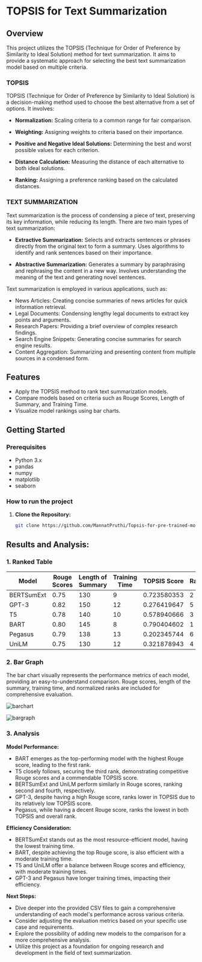 # TOPSIS for Text Summarization

## Overview
This project utilizes the TOPSIS (Technique for Order of Preference by Similarity to Ideal Solution) method for text summarization. It aims to provide a systematic approach for selecting the best text summarization model based on multiple criteria.

### **TOPSIS**




TOPSIS (Technique for Order of Preference by Similarity to Ideal Solution) is a decision-making method used to choose the best alternative from a set of options. It involves:

- **Normalization:** Scaling criteria to a common range for fair comparison.


- **Weighting:** Assigning weights to criteria based on their importance.


- **Positive and Negative Ideal Solutions:** Determining the best and worst possible values for each criterion.


- **Distance Calculation:** Measuring the distance of each alternative to both ideal solutions.


- **Ranking:** Assigning a preference ranking based on the calculated distances.

### **TEXT SUMMARIZATION**


Text summarization is the process of condensing a piece of text, preserving its key information, while reducing its length. There are two main types of text summarization:

- **Extractive Summarization:** Selects and extracts sentences or phrases directly from the original text to form a summary.
Uses algorithms to identify and rank sentences based on their importance.


- **Abstractive Summarization:** Generates a summary by paraphrasing and rephrasing the content in a new way.
Involves understanding the meaning of the text and generating novel sentences.


Text summarization is employed in various applications, such as:

- News Articles: Creating concise summaries of news articles for quick information retrieval.
- Legal Documents: Condensing lengthy legal documents to extract key points and arguments.
- Research Papers: Providing a brief overview of complex research findings.
- Search Engine Snippets: Generating concise summaries for search engine results.
- Content Aggregation: Summarizing and presenting content from multiple sources in a condensed form.

## Features

- Apply the TOPSIS method to rank text summarization models.
- Compare models based on criteria such as Rouge Scores, Length of Summary, and Training Time.
- Visualize model rankings using bar charts.

## Getting Started

### Prerequisites

- Python 3.x
- pandas
- numpy
- matplotlib
- seaborn

### How to run the project

1. **Clone the Repository:**
   ```bash
   git clone https://github.com/MannatPruthi/Topsis-for-pre-trained-models.git

## Results and Analysis:

### **1. Ranked Table**

| Model      | Rouge Scores | Length of Summary | Training Time | TOPSIS Score | Rank |
|------------|--------------|-------------------|---------------|--------------|------|
| BERTSumExt | 0.75         | 130               | 9             | 0.723580353  | 2    |
| GPT-3      | 0.82         | 150               | 12            | 0.276419647  | 5    |
| T5         | 0.78         | 140               | 10            | 0.578940666  | 3    |
| BART       | 0.80         | 145               | 8             | 0.790404602  | 1    |
| Pegasus    | 0.79         | 138               | 13            | 0.202345744  | 6    |
| UniLM      | 0.75         | 130               | 12            | 0.321878943  | 4    |

### **2. Bar Graph**

The bar chart visually represents the performance metrics of each model, providing an easy-to-understand comparison. Rouge scores, length of the summary, training time, and normalized ranks are included for comprehensive evaluation.

![barchart](https://github.com/MannatPruthi/Topsis-for-pre-trained-models/assets/91721574/8d87abaa-8828-44c5-82be-bd87119b7bd8)

![bargraph](https://github.com/MannatPruthi/Topsis-for-pre-trained-models/assets/91721574/a68dac89-b2f4-4212-98b0-b11a36bcda96)


### **3. Analysis**

**Model Performance:**
- BART emerges as the top-performing model with the highest Rouge score, leading to the first rank.
- T5 closely follows, securing the third rank, demonstrating competitive Rouge scores and a commendable TOPSIS score.
- BERTSumExt and UniLM perform similarly in Rouge scores, ranking second and fourth, respectively.
- GPT-3, despite having a high Rouge score, ranks lower in TOPSIS due to its relatively low TOPSIS score.
- Pegasus, while having a decent Rouge score, ranks the lowest in both TOPSIS and overall rank.

**Efficiency Consideration:**
- BERTSumExt stands out as the most resource-efficient model, having the lowest training time.
- BART, despite achieving the top Rouge score, is also efficient with a moderate training time.
- T5 and UniLM offer a balance between Rouge scores and efficiency, with moderate training times.
- GPT-3 and Pegasus have longer training times, impacting their efficiency.

**Next Steps:**
- Dive deeper into the provided CSV files to gain a comprehensive understanding of each model's performance across various criteria.
- Consider adjusting the evaluation metrics based on your specific use case and requirements.
- Explore the possibility of adding new models to the comparison for a more comprehensive analysis.
- Utilize this project as a foundation for ongoing research and development in the field of text summarization.
